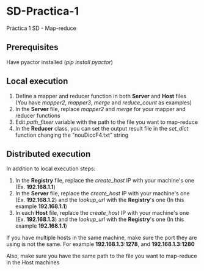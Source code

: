 # SD-Practica-1
Pràctica 1 SD - Map-reduce

## Prerequisites
Have pyactor installed (_pip install pyactor_)

## Local execution
1. Define a mapper and reducer function in both **Server** and **Host** files (You have _mapper2_, _mapper3_, _merge_ and _reduce_count_ as examples)
2. In the **Server** file, replace _mapper2_ and _merge_ for your mapper and reducer functions
3. Edit _path_fitxer_ variable with the path to the file you want to map-reduce
4. In the **Reducer** class, you can set the output result file in the _set_dict_ function changing the "nouDiccF4.txt" string

## Distributed execution
In addition to local execution steps:
1. In the **Registry** file, replace the _create_host_ IP with your machine's one (Ex. **192.168.1.1**)
2. In the **Server** file, replace the _create_host_ IP with your machine's one (Ex. **192.168.1.2**) and the _lookup_url_ with the **Registry**'s one (In this example **192.168.1.1**)
3. In each **Host** file, replace the _create_host_ IP with your machine's one (Ex. **192.168.1.3**) and the _lookup_url_ with the **Registry**'s one (In this example **192.168.1.1**)

If you have multiple hosts in the same machine, make sure the port they are using is not the same. For example **192.168.1.3:1278**, and **192.168.1.3:1280**

Also, make sure you have the same path to the file you want to map-reduce in the Host machines
